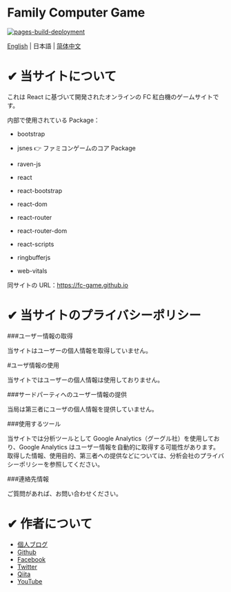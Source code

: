 # Family Computer Game

[![pages-build-deployment](https://github.com/fc-game/fc-game.github.io/actions/workflows/pages/pages-build-deployment/badge.svg)](https://github.com/fc-game/fc-game.github.io/actions/workflows/pages/pages-build-deployment)

[English](./README.md) | 日本語 | [简体中文](./README_zh.md)

# ✔ 当サイトについて

これは React に基づいて開発されたオンラインの FC 紅白機のゲームサイトです。

内部で使用されている Package：

- bootstrap

- jsnes 👉 ファミコンゲームのコア Package

- raven-js

- react

- react-bootstrap

- react-dom

- react-router

- react-router-dom

- react-scripts

- ringbufferjs

- web-vitals

同サイトの URL：https://fc-game.github.io

# ✔ 当サイトのプライバシーポリシー

###ユーザー情報の取得

当サイトはユーザーの個人情報を取得していません。

#ユーザ情報の使用

当サイトではユーザーの個人情報は使用しておりません。

###サードパーティへのユーザー情報の提供

当局は第三者にユーザの個人情報を提供していません。

###使用するツール

当サイトでは分析ツールとして Google Analytics（グーグル社）を使用しており、Google Analytics はユーザー情報を自動的に取得する可能性があります。取得した情報、使用目的、第三者への提供などについては、分析会社のプライバシーポリシーを参照してください。

###連絡先情報

ご質問があれば、お問い合わせください。

# ✔ 作者について

- [個人ブログ](https://knowstechnic.blogspot.com)
- [Github](https://github.com/RyuSeiri)
- [Facebook](https://www.facebook.com/people/Ryu-Seiri/100087864783411)
- [Twitter](https://twitter.com/Seiriryu)
- [Qiita](https://qiita.com/Seiri)
- [YouTube](https://www.youtube.com/channel/UCph3vDUIHt68iR0vtHbChaw)


